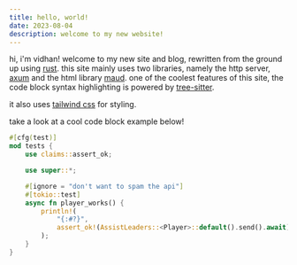 ```yaml
---
title: hello, world!
date: 2023-08-04
description: welcome to my new website!
---
```


hi, i'm vidhan! welcome to my new site and blog, rewritten from the ground up using [rust](https://www.rust-lang.org/).
this site mainly uses two libraries, namely the http server, [axum](https://docs.rs/axum) and the html library
[maud](https://docs.rs/maud). one of the coolest features of this site, the code block syntax highlighting
is powered by [tree-sitter](https://tree-sitter.github.io/tree-sitter/).

it also uses [tailwind css](https://tailwindcss.com/) for styling.

take a look at a cool code block example below!

```rust
#[cfg(test)]
mod tests {
    use claims::assert_ok;

    use super::*;

    #[ignore = "don't want to spam the api"]
    #[tokio::test]
    async fn player_works() {
        println!(
            "{:#?}",
            assert_ok!(AssistLeaders::<Player>::default().send().await)
        );
    }
}
```
